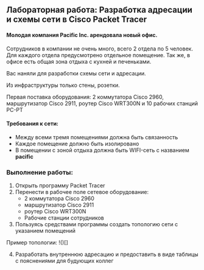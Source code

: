 ## Лабораторная работа: Разработка адресации и схемы сети в Cisco Packet Tracer

#### Молодая компания Pacific Inc. арендовала новый офис.
Сотрудников в компании не очень много, всего 2 отдела по 5 человек.
Для каждого отдела предусмотрено отдельное помещение. Так же, в офисе есть общая зона отдыха с кухней и печеньками.

Вас наняли для разработки схемы сети и адресации.

Из инфраструктуры только стены, розетки.

Первая поставка оборудования: 2 коммутатора Cisco 2960, маршрутизатор Cisco 2911, роутер Cisco WRT300N и 10 рабочих станций PC-PT

#### Требования к сети:
- Между всеми тремя помещениями должна быть связанность
- Каждое помещение должно быть изолировано
- В помещении с зоной отдыха должна быть WIFI-сеть с названием **pacific**

### Выполнение работы:

1. Открыть программу Packet Tracer
2. Перенести в рабочее поле сетевое оборудование:
    -  2 коммутатора Cisco 2960
    -  маршрутизатор Cisco 2911
    -  роутер Cisco WRT300N
    -  Рабочие станции сотрудников
3. Пользуясь средствами программы создать топологию сети с указанием помещений

Пример топологии:
!()[]

4. Разработать внутреннюю адресацию и предоставить в виде таблицы с пояснениями для будующих коллег
